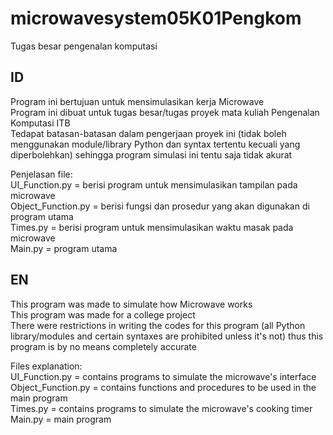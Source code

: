 # microwavesystem05K01Pengkom
Tugas besar pengenalan komputasi

## ID
Program ini bertujuan untuk mensimulasikan kerja Microwave
<br>Program ini dibuat untuk tugas besar/tugas proyek mata kuliah Pengenalan Komputasi ITB
<br>Tedapat batasan-batasan dalam pengerjaan proyek ini (tidak boleh menggunakan module/library Python dan syntax tertentu kecuali yang diperbolehkan)
sehingga program simulasi ini tentu saja tidak akurat

Penjelasan file:
<br>UI_Function.py = berisi program untuk mensimulasikan tampilan pada microwave 
<br>Object_Function.py = berisi fungsi dan prosedur yang akan digunakan di program utama
<br>Times.py = berisi program untuk mensimulasikan waktu masak pada microwave
<br>Main.py = program utama

## EN
This program was made to simulate how Microwave works
<br>This program was made for a college project
<br>There were restrictions in writing the codes for this program (all Python library/modules and certain syntaxes are prohibited unless it's not)
thus this program is by no means completely accurate

Files explanation:
<br>UI_Function.py = contains programs to simulate the microwave's interface
<br>Object_Function.py = contains functions and procedures to be used in the main program
<br>Times.py = contains programs to simulate the microwave's cooking timer
<br>Main.py = main program
